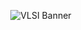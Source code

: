 <p align="center">
<img src="https://placehold.co/800x250/1e293b/ffffff?text=VLSI+Physical+Design+Engineer" alt="VLSI Banner"/>
</p>
